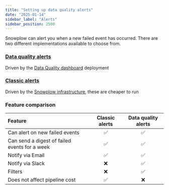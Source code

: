 ```yaml
---
title: "Setting up data quality alerts"
date: "2025-01-14"
sidebar_label: "Alerts"
sidebar_position: 2500
---
```



Snowplow can alert you when a new failed event has occurred. There are two different implementations available to choose from.

### [Data quality alerts](/docs/data-product-studio/data-quality/failed-events/monitoring-failed-events/alerts/data-quality-alerts/index.md)
Driven by the [Data Quality dashboard](/docs/data-product-studio/data-quality/failed-events/monitoring-failed-events/index.md#data-quality-dashboard) deployment

### [Classic alerts](/docs/data-product-studio/data-quality/failed-events/monitoring-failed-events/alerts/classic-alerts/index.md)
Driven by the [Snowplow infrastructure](/docs/data-product-studio/data-quality/failed-events/monitoring-failed-events/index.md#default-view), these are cheaper to run

### Feature comparison

| Feature | Classic alerts | Data quality alerts |
| :------ | :------------: | :-----------------: |
| Can alert on new failed events | ✅ | ✅ |
| Can send a digest of failed events for a week | ✅ | ✅ |
| Notify via Email | ✅ | ✅ |
| Notify via Slack | ❌ | ✅ |
| Filters | ❌ | ✅ |
| Does not affect pipeline cost | ✅  | ❌ |
